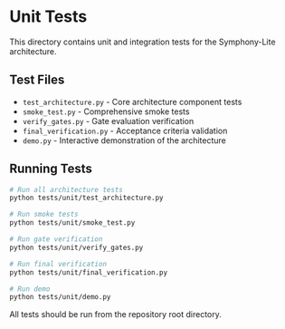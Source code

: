 # Unit Tests

This directory contains unit and integration tests for the Symphony-Lite architecture.

## Test Files

- `test_architecture.py` - Core architecture component tests
- `smoke_test.py` - Comprehensive smoke tests
- `verify_gates.py` - Gate evaluation verification
- `final_verification.py` - Acceptance criteria validation
- `demo.py` - Interactive demonstration of the architecture

## Running Tests

```bash
# Run all architecture tests
python tests/unit/test_architecture.py

# Run smoke tests
python tests/unit/smoke_test.py

# Run gate verification
python tests/unit/verify_gates.py

# Run final verification
python tests/unit/final_verification.py

# Run demo
python tests/unit/demo.py
```

All tests should be run from the repository root directory.
